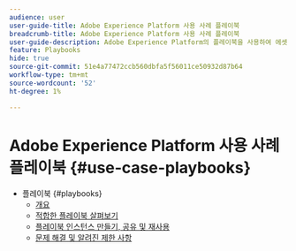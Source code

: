 ```yaml
---
audience: user
user-guide-title: Adobe Experience Platform 사용 사례 플레이북
breadcrumb-title: Adobe Experience Platform 사용 사례 플레이북
user-guide-description: Adobe Experience Platform의 플레이북을 사용하여 에셋을 생성하고 다양한 마케팅 사용 사례를 시작하십시오.
feature: Playbooks
hide: true
source-git-commit: 51e4a77472ccb560dbfa5f56011ce50932d87b64
workflow-type: tm+mt
source-wordcount: '52'
ht-degree: 1%

---
```



# Adobe Experience Platform 사용 사례 플레이북 {#use-case-playbooks}

* 플레이북 {#playbooks}
   * [개요](/help/use-case-playbooks/playbooks/overview.md)
   * [적합한 플레이북 살펴보기](/help/use-case-playbooks/playbooks/discover.md)
   * [플레이북 인스턴스 만들기, 공유 및 재사용](/help/use-case-playbooks/playbooks/create-share-reuse.md)
   * [문제 해결 및 알려진 제한 사항](/help/use-case-playbooks/playbooks/troubleshooting.md)